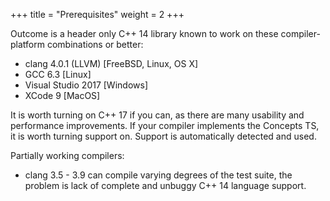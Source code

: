 +++
title = "Prerequisites"
weight = 2
+++

Outcome is a header only C++ 14 library known to work on these compiler-platform combinations or better:

- clang 4.0.1 (LLVM) [FreeBSD, Linux, OS X]
- GCC 6.3 [Linux]
- Visual Studio 2017 [Windows]
- XCode 9 [MacOS]

It is worth turning on C++ 17 if you can, as there are many usability and performance improvements.
If your compiler implements the Concepts TS, it is worth turning support on. Support is automatically
detected and used.


Partially working compilers:

- clang 3.5 - 3.9 can compile varying degrees of the test suite, the problem is lack of complete and unbuggy C++ 14 language support.

